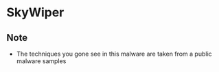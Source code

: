 # SkyWiper

## Note

-   The techniques you gone see in this malware are taken from a public malware samples
